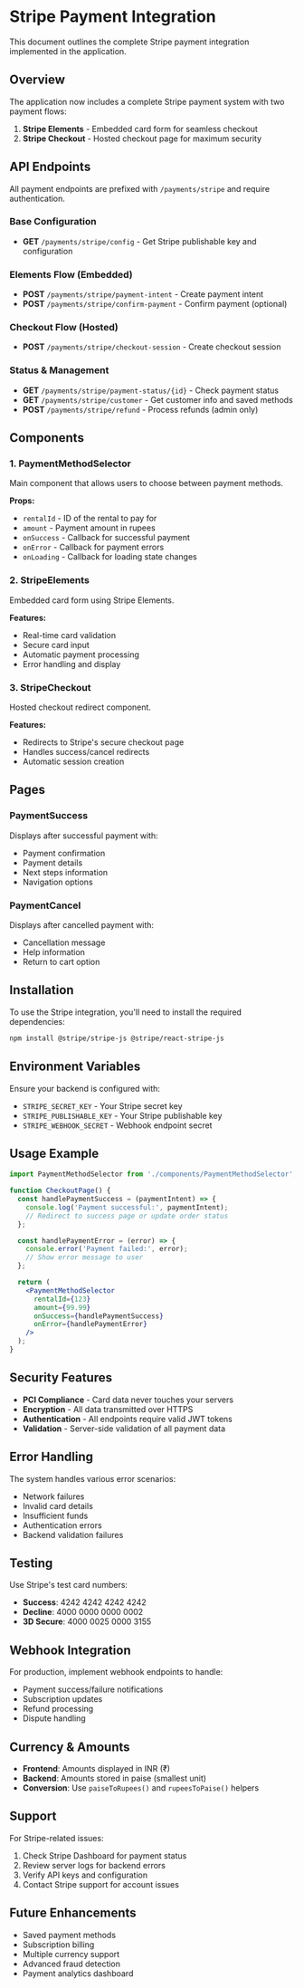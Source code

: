 # Stripe Payment Integration

This document outlines the complete Stripe payment integration implemented in the application.

## Overview

The application now includes a complete Stripe payment system with two payment flows:
1. **Stripe Elements** - Embedded card form for seamless checkout
2. **Stripe Checkout** - Hosted checkout page for maximum security

## API Endpoints

All payment endpoints are prefixed with `/payments/stripe` and require authentication.

### Base Configuration
- **GET** `/payments/stripe/config` - Get Stripe publishable key and configuration

### Elements Flow (Embedded)
- **POST** `/payments/stripe/payment-intent` - Create payment intent
- **POST** `/payments/stripe/confirm-payment` - Confirm payment (optional)

### Checkout Flow (Hosted)
- **POST** `/payments/stripe/checkout-session` - Create checkout session

### Status & Management
- **GET** `/payments/stripe/payment-status/{id}` - Check payment status
- **GET** `/payments/stripe/customer` - Get customer info and saved methods
- **POST** `/payments/stripe/refund` - Process refunds (admin only)

## Components

### 1. PaymentMethodSelector
Main component that allows users to choose between payment methods.

**Props:**
- `rentalId` - ID of the rental to pay for
- `amount` - Payment amount in rupees
- `onSuccess` - Callback for successful payment
- `onError` - Callback for payment errors
- `onLoading` - Callback for loading state changes

### 2. StripeElements
Embedded card form using Stripe Elements.

**Features:**
- Real-time card validation
- Secure card input
- Automatic payment processing
- Error handling and display

### 3. StripeCheckout
Hosted checkout redirect component.

**Features:**
- Redirects to Stripe's secure checkout page
- Handles success/cancel redirects
- Automatic session creation

## Pages

### PaymentSuccess
Displays after successful payment with:
- Payment confirmation
- Payment details
- Next steps information
- Navigation options

### PaymentCancel
Displays after cancelled payment with:
- Cancellation message
- Help information
- Return to cart option

## Installation

To use the Stripe integration, you'll need to install the required dependencies:

```bash
npm install @stripe/stripe-js @stripe/react-stripe-js
```

## Environment Variables

Ensure your backend is configured with:
- `STRIPE_SECRET_KEY` - Your Stripe secret key
- `STRIPE_PUBLISHABLE_KEY` - Your Stripe publishable key
- `STRIPE_WEBHOOK_SECRET` - Webhook endpoint secret

## Usage Example

```jsx
import PaymentMethodSelector from './components/PaymentMethodSelector';

function CheckoutPage() {
  const handlePaymentSuccess = (paymentIntent) => {
    console.log('Payment successful:', paymentIntent);
    // Redirect to success page or update order status
  };

  const handlePaymentError = (error) => {
    console.error('Payment failed:', error);
    // Show error message to user
  };

  return (
    <PaymentMethodSelector
      rentalId={123}
      amount={99.99}
      onSuccess={handlePaymentSuccess}
      onError={handlePaymentError}
    />
  );
}
```

## Security Features

- **PCI Compliance** - Card data never touches your servers
- **Encryption** - All data transmitted over HTTPS
- **Authentication** - All endpoints require valid JWT tokens
- **Validation** - Server-side validation of all payment data

## Error Handling

The system handles various error scenarios:
- Network failures
- Invalid card details
- Insufficient funds
- Authentication errors
- Backend validation failures

## Testing

Use Stripe's test card numbers:
- **Success**: 4242 4242 4242 4242
- **Decline**: 4000 0000 0000 0002
- **3D Secure**: 4000 0025 0000 3155

## Webhook Integration

For production, implement webhook endpoints to handle:
- Payment success/failure notifications
- Subscription updates
- Refund processing
- Dispute handling

## Currency & Amounts

- **Frontend**: Amounts displayed in INR (₹)
- **Backend**: Amounts stored in paise (smallest unit)
- **Conversion**: Use `paiseToRupees()` and `rupeesToPaise()` helpers

## Support

For Stripe-related issues:
1. Check Stripe Dashboard for payment status
2. Review server logs for backend errors
3. Verify API keys and configuration
4. Contact Stripe support for account issues

## Future Enhancements

- Saved payment methods
- Subscription billing
- Multiple currency support
- Advanced fraud detection
- Payment analytics dashboard
